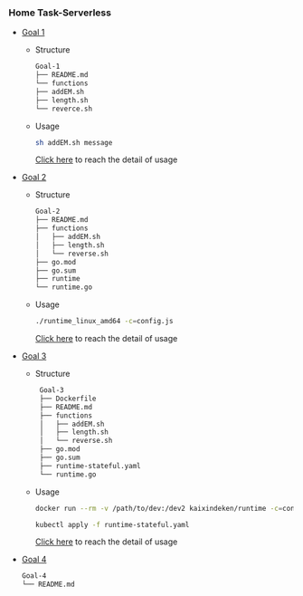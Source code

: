 ### Home Task-Serverless

* [Goal 1](/Goal-1)
  * Structure 
    ```bash
    Goal-1
    ├── README.md
    └── functions
    ├── addEM.sh
    ├── length.sh
    └── reverce.sh
    ```
  * Usage
    ```bash
    sh addEM.sh message
    ```
    [Click here](/Goal-1/README.md) to reach the detail of usage

    
* [Goal 2](/Goal-2)
    * Structure
      ```bash
      Goal-2
      ├── README.md
      ├── functions
      │   ├── addEM.sh
      │   ├── length.sh
      │   └── reverse.sh
      ├── go.mod
      ├── go.sum
      ├── runtime
      └── runtime.go
      ```

    * Usage
      ```bash
      ./runtime_linux_amd64 -c=config.js
      ```
      [Click here](/Goal-2/README.md) to reach the detail of usage


* [Goal 3](/Goal-3)

  * Structure
    ```bash
     Goal-3
     ├── Dockerfile
     ├── README.md
     ├── functions
     │   ├── addEM.sh
     │   ├── length.sh
     │   └── reverse.sh
     ├── go.mod
     ├── go.sum
     ├── runtime-stateful.yaml
     └── runtime.go
     ```
  * Usage
    ```bash
    docker run --rm -v /path/to/dev:/dev2 kaixindeken/runtime -c=config.js
    ```
    ```bash
    kubectl apply -f runtime-stateful.yaml
    ```
    [Click here](/Goal-3/README.md) to reach the detail of usage


* [Goal 4](/Goal-4)

  ```bash
  Goal-4
  └── README.md
  ```